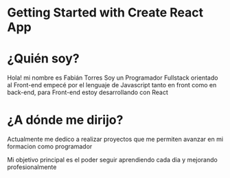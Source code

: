# Getting Started with Create React App

# ¿Quién soy?
Hola! mi nombre es Fabián Torres
Soy un Programador Fullstack orientado al Front-end
empecé por el lenguaje de Javascript tanto en front como en back-end, para Front-end estoy desarrollando con React


# ¿A dónde me dirijo?
Actualmente me dedico a realizar proyectos que me permiten avanzar en mi formacion como programador

Mi objetivo principal es el poder seguir aprendiendo cada dia y mejorando profesionalmente




